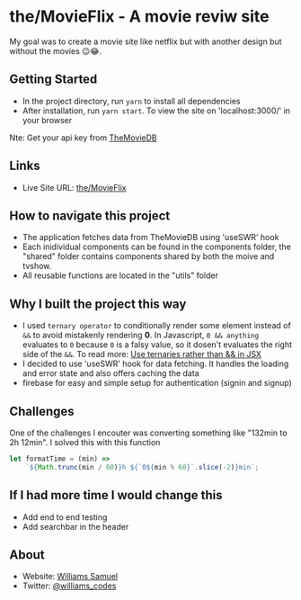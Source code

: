 # the/MovieFlix - A movie reviw site

My goal was to create a movie site like netflix but with another design but without the movies 😉😂.

## Getting Started

-  In the project directory, run <code>yarn</code> to install all dependencies
-  After installation, run <code>yarn start</code>. To view the site on 'localhost:3000/' in your browser

Nte: Get your api key from [TheMovieDB](https://www.themoviedb.org/documentation/api)

## Links

-  Live Site URL: [the/MovieFlix]()

## How to navigate this project

-  The application fetches data from TheMovieDB using 'useSWR' hook
-  Each inidividual components can be found in the components folder, the "shared" folder contains components shared by both the moive and tvshow.
-  All reusable functions are located in the "utils" folder

## Why I built the project this way

-  I used `ternary operator` to conditionally render some element instead of `&&` to avoid mistakenly rendering **0**. In Javascript, `0 && anything` evaluates to `0` because `0` is a falsy value, so it dosen't evaluates the right side of the `&&`. To read more: [Use ternaries rather than && in JSX](https://kentcdodds.com/blog/use-ternaries-rather-than-and-and-in-jsx)
-  I decided to use 'useSWR' hook for data fetching. It handles the loading and error state and also offers caching the data
-  firebase for easy and simple setup for authentication (signin and signup)

## Challenges

One of the challenges I encouter was converting something like "132min to 2h 12min". I solved this with this function

```js
let formatTime = (min) =>
	`${Math.trunc(min / 60)}h ${`0${min % 60}`.slice(-2)}min`;
```

## If I had more time I would change this

-  Add end to end testing
-  Add searchbar in the header

## About

-  Website: [Williams Samuel](https://williamssam.netlify.app/)
-  Twitter: [@williams_codes](https://twitter.com/williams_codes)
